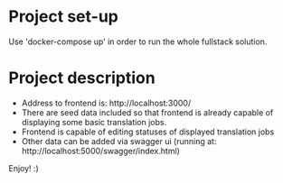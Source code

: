 # Project set-up
Use 'docker-compose up' in order to run the whole fullstack solution.


# Project description
- Address to frontend is: http://localhost:3000/
- There are seed data included so that frontend is already capable of displaying some basic translation jobs.
- Frontend is capable of editing statuses of displayed translation jobs
- Other data can be added via swagger ui (running at: http://localhost:5000/swagger/index.html)

Enjoy! :)


